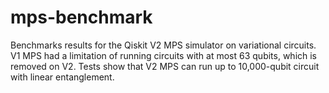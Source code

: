 # mps-benchmark

Benchmarks results for the Qiskit V2 MPS simulator on variational circuits. V1 MPS had a limitation of running circuits with at most 63 qubits, which is removed on V2. 
Tests show that V2 MPS can run up to 10,000-qubit circuit with linear entanglement.